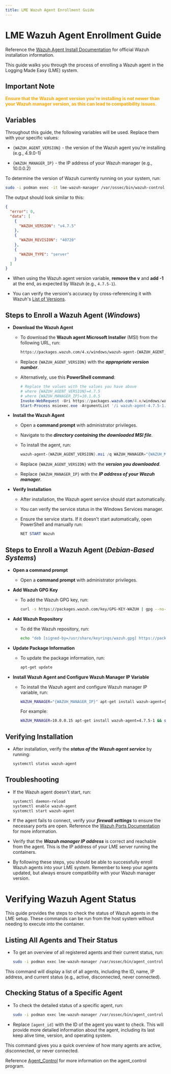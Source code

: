 ```yaml
---
title: LME Wazuh Agent Enrollment Guide
---
```

# LME Wazuh Agent Enrollment Guide

Reference the [Wazuh Agent Install Documentation](https://documentation.wazuh.com/4.7/installation-guide/wazuh-agent/index.html) for official Wazuh installation information.

This guide walks you through the process of enrolling a Wazuh agent in the Logging Made Easy (LME) system.

## Important Note

 <span style="color:orange">**Ensure that the Wazuh agent version you're installing is not newer than your Wazuh manager version, as this can lead to compatibility issues.** </span>

## Variables

Throughout this guide, the following variables will be used. Replace them with your specific values:

- `{WAZUH_AGENT_VERSION}` - the version of the Wazuh agent you're installing (e.g., 4.9.0-1)
  
- `{WAZUH_MANAGER_IP}` - the IP address of your Wazuh manager (e.g., 10.0.0.2)
 
To determine the version of Wazuh currently running on your system, run:

```bash
sudo -i podman exec -it lme-wazuh-manager /var/ossec/bin/wazuh-control -j info | jq
```

The output should look similar to this:

```json
{
  "error": 0,
  "data": [
    {
      "WAZUH_VERSION": "v4.7.5"
    },
    {
      "WAZUH_REVISION": "40720"
    },
    {
      "WAZUH_TYPE": "server"
    }
  ]
}
```
- When using the Wazuh agent version variable, **remove the v** and **add -1** at the end, as expected by Wazuh (e.g., `4.7.5-1`).
  
- You can verify the version's accuracy by cross-referencing it with Wazuh's [List of Versions](https://documentation.wazuh.com/current/installation-guide/packages-list.html).

## Steps to Enroll a Wazuh Agent (***Windows***)

- **Download the Wazuh Agent**
  
  - To download the **Wazuh agent Microsoft Installer** (MSI) from the following URL, run:
     
    ```bash
    https://packages.wazuh.com/4.x/windows/wazuh-agent-{WAZUH_AGENT_VERSION}-1.msi
    ```
     
  - Replace `{WAZUH_AGENT_VERSION}` with the ***appropriate version number***.
     
  - Alternatively, use this **PowerShell command**:
     
    ```powershell
    # Replace the values with the values you have above
    # where {WAZUH_AGENT_VERSION}=4.7.5
    # where {WAZUH_MANAGER_IP}=10.1.0.5
    Invoke-WebRequest -Uri https://packages.wazuh.com/4.x/windows/wazuh-agent-4.7.5-1.msi -OutFile wazuh-agent-4.7.5-1.msi;`
    Start-Process msiexec.exe -ArgumentList '/i wazuh-agent-4.7.5-1.msi /q WAZUH_MANAGER="10.1.0.5"' -Wait -NoNewWindow
    ```

- **Install the Wazuh Agent**
   
   - Open a **command prompt** with administrator privileges.
     
   - Navigate to the ***directory containing the downloaded MSI file***.
     
   - To install the agent, run:
     
     ```powershell
     wazuh-agent-{WAZUH_AGENT_VERSION}.msi /q WAZUH_MANAGER="{WAZUH_MANAGER_IP}"
     ```
   - Replace `{WAZUH_AGENT_VERSION}` with the ***version you downloaded***.
     
   - Replace `{WAZUH_MANAGER_IP}` with the ***IP address of your Wazuh manager***.

- **Verify Installation**
  
   - After installation, the Wazuh agent service should start automatically.
   - You can verify the service status in the Windows Services manager.
   - Ensure the service starts. If it doesn't start automatically, open PowerShell and manually run:
     
     ```powershell
     NET START Wazuh
     ```

## Steps to Enroll a Wazuh Agent (***Debian-Based Systems***)

- **Open a command prompt**

  - Open a **command prompt** with administrator privileges.

- **Add Wazuh GPG Key**

    - To add the Wazuh GPG key, run:

      ```bash
      curl -s https://packages.wazuh.com/key/GPG-KEY-WAZUH | gpg --no-default-keyring --keyring gnupg-ring:/usr/share/keyrings/wazuh.gpg --import && chmod 644 /usr/share/keyrings/wazuh.gpg
      ```

- **Add Wazuh Repository**

  - To dd the Wazuh repository, run:
   
     ```bash
     echo "deb [signed-by=/usr/share/keyrings/wazuh.gpg] https://packages.wazuh.com/4.x/apt/ stable main" | tee -a /etc/apt/sources.list.d/wazuh.list
     ```

- **Update Package Information**

   - To update the package information, run:
   
     ```bash
     apt-get update
     ```

- **Install Wazuh Agent and Configure Wazuh Manager IP Variable**
   
   - To install the Wazuh agent and configure Wazuh manager IP variable, run:
   
     ```bash
     WAZUH_MANAGER="{WAZUH_MANAGER_IP}" apt-get install wazuh-agent={WAZUH_AGENT_VERSION} && sed -i 's/MANAGER_IP/{WAZUH_MANAGER_IP}/i' /var/ossec/etc/ossec.conf
     ```
   
     For example:
   
     ```bash
     WAZUH_MANAGER=10.0.0.15 apt-get install wazuh-agent=4.7.5-1 && sed -i 's/MANAGER_IP/10.0.0.15/i' /var/ossec/etc/ossec.conf
     ```

## Verifying Installation

- After installation, verify the ***status of the Wazuh agent service*** by running:

  ```bash
  systemctl status wazuh-agent
  ```

## Troubleshooting

- If the Wazuh agent doesn't start, run: 

  ```bash
  systemctl daemon-reload
  systemctl enable wazuh-agent
  systemctl start wazuh-agent
  ```

- If the agent fails to connect, verify your ***firewall settings*** to ensure the necessary ports are open. Reference the [Wazuh Ports Documentation](https://documentation.wazuh.com/current/getting-started/architecture.html) for more information.
  
- Verify that the ***Wazuh manager IP address*** is correct and reachable from the agent. This is the IP address of your LME server running the containers.

- By following these steps, you should be able to successfully enroll Wazuh agents into your LME system. Remember to keep your agents updated, but always ensure compatibility with your Wazuh manager version.

# Verifying Wazuh Agent Status

This guide provides the steps to check the status of Wazuh agents in the LME setup. These commands can be run from the host system without needing to execute into the container.

## Listing All Agents and Their Status

- To get an overview of all registered agents and their current status, run:

  ```bash
  sudo -i podman exec lme-wazuh-manager /var/ossec/bin/agent_control -l
  ```

This command will display a list of all agents, including the ID, name, IP address, and current status (e.g., active, disconnected, never connected).

## Checking Status of a Specific Agent

- To check the detailed status of a specific agent, run:

  ```bash
  sudo -i podman exec lme-wazuh-manager /var/ossec/bin/agent_control -i [agent_id]
  ```

- Replace `[agent_id]` with the ID of the agent you want to check. This will provide more detailed information about the agent, including its last keep alive time, version, and operating system.

This command gives you a quick overview of how many agents are active, disconnected, or never connected.

Reference [Agent_Control](https://documentation.wazuh.com/current/user-manual/reference/tools/agent-control.html) for more information on the agent_control program.
